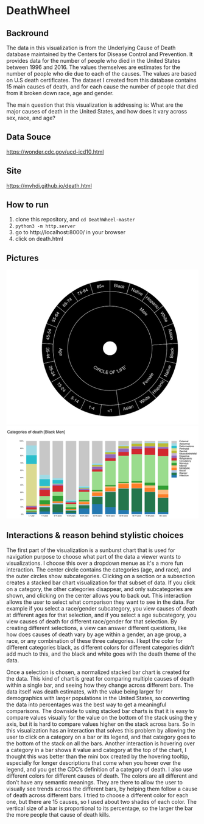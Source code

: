 # DeathWheel

Backround
---------
 The data in this visualization is from the Underlying Cause of Death database maintained by the Centers for Disease Control and Prevention. It provides data for the number of people who died in the United States between 1996 and 2016. The values themselves are estimates for the number of people who die due to each of the causes. The values are based on U.S death certificates. The dataset I created from this database contains 15 main causes of death, and for each cause the number of people that died from it broken down race, age and gender.

The main question that this visualization is addressing is: What are the major causes of death in the United States, and how does  it vary across sex, race, and age? 
 
 Data Souce
 ---------
 https://wonder.cdc.gov/ucd-icd10.html
 
 Site
 -----
<a href="https://mvhdi.github.io/death.html"> https://mvhdi.github.io/death.html </a>


How to run
-----
1. clone this repository, and `cd DeathWheel-master`
2.  `python3 -m http.server`
3. go to http://localhost:8000/ in your browser
4. click on death.html

Pictures
--------
![Screenshot](2.jpg)
![Screenshot](1.jpg)


Interactions & reason behind stylistic choices
------------
The first part of the visualization is a sunburst chart that is used for navigation purpose to choose what part of the data a viewer wants to visualizations. I choose this over a dropdown menue as it's a more fun interaction. The center circle contains the categories (age, and race), and the outer circles show subcategories. Clicking on a section or a subsection creates a  stacked bar chart visualization for that subset of data. If you click on a category, the other categories disappear, and only subcategories are shown, and clicking on the center allows you to back out. This interaction allows the user to select what comparison they want to see in the data. For example if you select a race/gender subcategory, you view  causes of death at different ages for that selection, and if you select a age subcategory, you view causes of death for different race/gender for that selection. By creating different  selections, a view can answer different questions, like how does causes of death vary by age within a gender, an age group, a race, or any combination of these three categories. I kept the color for different categories black, as different colors for different categories didn’t add much to this, and the black and white goes with the death theme of the data. 

Once a selection is chosen, a normalized stacked bar chart is created for the data. This kind of chart is great for comparing multiple causes of death within a single bar, and seeing how they change across different bars. The data itself was death estimates, with the value being larger for demographics with larger populations in the United States, so converting the data into percentages was the best way to get a meaningful comparisons. The downside to using stacked bar charts is that it is easy to compare values visually for the value on the bottom of the stack using the y axis, but it is hard to compare values higher on the stack across bars. So in this visualization has an interaction that solves this problem by allowing the user to click on a category on a bar or its legend, and that category goes to the bottom of the stack on all the bars. Another interaction is hovering over a category in a bar shows it value and category at the top of the chart, I thought this was better than the mini box created by the hovering tooltip, especially for longer descriptions that come when you hover over the legend, and you get the CDC’s definition of a category of death. I also use different colors for different causes of death. The colors are all different and don’t have any semantic meanings. They are there to allow the user to visually see trends across the different bars, by helping them follow a cause of death across different bars. I tried to choose a different color for each one, but there are 15 causes, so I used about two shades of each color. The vertical size of a bar is proportional to its percentage, so the larger the bar the more people that cause of death kills.

